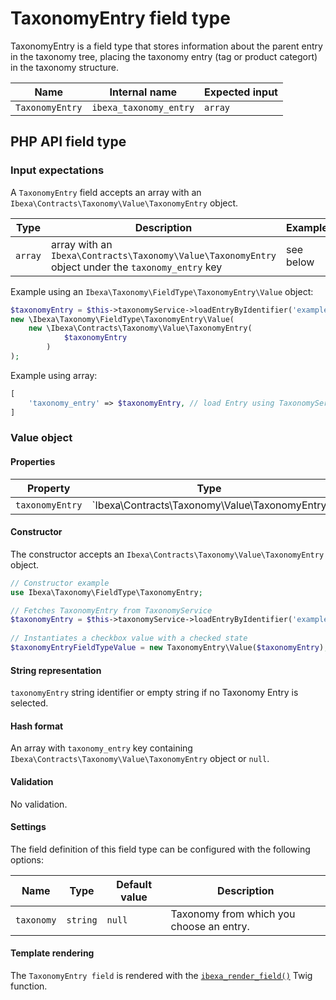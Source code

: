 # TaxonomyEntry field type

TaxonomyEntry is a field type that stores information about the parent entry in the taxonomy tree, placing the taxonomy entry (tag or product categort) in the taxonomy structure.

| Name           | Internal name         | Expected input |
|----------------|-----------------------|----------------|
| `TaxonomyEntry`| `ibexa_taxonomy_entry`| `array`|

## PHP API field type 

### Input expectations

A `TaxonomyEntry` field accepts an array with an `Ibexa\Contracts\Taxonomy\Value\TaxonomyEntry` object.

| Type     | Description | Example         |
|--------|-----------------|-----------------|
| `array` | array with an `Ibexa\Contracts\Taxonomy\Value\TaxonomyEntry` object under the `taxonomy_entry` key | see below |

Example using an `Ibexa\Taxonomy\FieldType\TaxonomyEntry\Value` object:
``` php
$taxonomyEntry = $this->taxonomyService->loadEntryByIdentifier('example_entry', 'tags');
new \Ibexa\Taxonomy\FieldType\TaxonomyEntry\Value(
    new \Ibexa\Contracts\Taxonomy\Value\TaxonomyEntry(
            $taxonomyEntry
        )
);
```
Example using array:
``` php
[
    'taxonomy_entry' => $taxonomyEntry, // load Entry using TaxonomyService
]
```

### Value object

#### Properties

|Property|Type|Description|
|--------|----|-----------|
|`taxonomyEntry`|`Ibexa\Contracts\Taxonomy\Value\TaxonomyEntry|null`|Stores selected taxonomy entry.|

#### Constructor

The constructor accepts an `Ibexa\Contracts\Taxonomy\Value\TaxonomyEntry` object.

``` php
// Constructor example
use Ibexa\Taxonomy\FieldType\TaxonomyEntry;

// Fetches TaxonomyEntry from TaxonomyService
$taxonomyEntry = $this->taxonomyService->loadEntryByIdentifier('example_entry', 'tags');
 
// Instantiates a checkbox value with a checked state
$taxonomyEntryFieldTypeValue = new TaxonomyEntry\Value($taxonomyEntry);
```
#### String representation

`taxonomyEntry` string identifier or empty string if no Taxonomy Entry is selected.

#### Hash format

An array with `taxonomy_entry` key containing `Ibexa\Contracts\Taxonomy\Value\TaxonomyEntry` object or `null`.

#### Validation

No validation.

#### Settings

The field definition of this field type can be configured with the following options:

|Name|Type|Default value|Description|
|------|------|------|------|
|`taxonomy`|`string`|`null`|Taxonomy from which you choose an entry.|

#### Template rendering

The `TaxonomyEntry field` is rendered with the [`ibexa_render_field()`](field_twig_functions.md#ibexa_render_field) Twig function.
